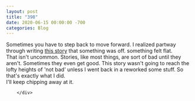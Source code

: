 ```yaml
---
layout: post
title: "398"
date: 2020-06-15 00:00:00 -700
categories: Blog
---
```


<div class="blog-content">
				<div class="paragraph">Sometimes you have to step back to move forward. I realized partway through writing <a href="../story-11.html" target="_blank">this story</a> that something was off. something felt flat.&nbsp;<br>That isn't uncommon. Stories, like most things, are sort of bad until they aren't. Sometimes they even get good. This story wasn't going to reach the lofty heights of 'not bad' unless I went back in a reworked some stuff. So that's exactly what I did.<br>I'll keep chipping away at it.<br></div>

		</div>
        